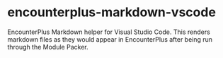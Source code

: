 # encounterplus-markdown-vscode

EncounterPlus Markdown helper for Visual Studio Code. This renders markdown files as they would appear in EncounterPlus after being run through the Module Packer.
